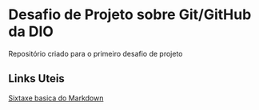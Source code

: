 # Desafio de Projeto sobre Git/GitHub da DIO
Repositório criado para o primeiro desafio de projeto

## Links Uteis 
[Sixtaxe basica do Markdown](https://www.markdownguide.org/basic-syntax/)
